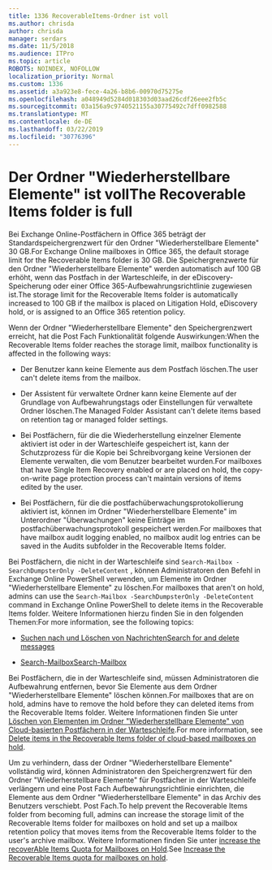 ```yaml
---
title: 1336 RecoverableItems-Ordner ist voll
ms.author: chrisda
author: chrisda
manager: serdars
ms.date: 11/5/2018
ms.audience: ITPro
ms.topic: article
ROBOTS: NOINDEX, NOFOLLOW
localization_priority: Normal
ms.custom: 1336
ms.assetid: a3a923e8-fece-4a26-b8b6-00970d75275e
ms.openlocfilehash: a048949d5284d018303d03aad26cdf26eee2fb5c
ms.sourcegitcommit: 03a156a9c9740521155a30775492c7dff0982588
ms.translationtype: MT
ms.contentlocale: de-DE
ms.lasthandoff: 03/22/2019
ms.locfileid: "30776396"
---
```

# <a name="the-recoverable-items-folder-is-full"></a><span data-ttu-id="2e078-102">Der Ordner "Wiederherstellbare Elemente" ist voll</span><span class="sxs-lookup"><span data-stu-id="2e078-102">The Recoverable Items folder is full</span></span>

<span data-ttu-id="2e078-103">Bei Exchange Online-Postfächern in Office 365 beträgt der Standardspeichergrenzwert für den Ordner "Wiederherstellbare Elemente" 30 GB.</span><span class="sxs-lookup"><span data-stu-id="2e078-103">For Exchange Online mailboxes in Office 365, the default storage limit for the Recoverable Items folder is 30 GB.</span></span> <span data-ttu-id="2e078-104">Die Speichergrenzwerte für den Ordner "Wiederherstellbare Elemente" werden automatisch auf 100 GB erhöht, wenn das Postfach in der Warteschleife, in der eDiscovery-Speicherung oder einer Office 365-Aufbewahrungsrichtlinie zugewiesen ist.</span><span class="sxs-lookup"><span data-stu-id="2e078-104">The storage limit for the Recoverable Items folder is automatically increased to 100 GB if the mailbox is placed on Litigation Hold, eDiscovery hold, or is assigned to an Office 365 retention policy.</span></span>
  
<span data-ttu-id="2e078-105">Wenn der Ordner "Wiederherstellbare Elemente" den Speichergrenzwert erreicht, hat die Post Fach Funktionalität folgende Auswirkungen:</span><span class="sxs-lookup"><span data-stu-id="2e078-105">When the Recoverable Items folder reaches the storage limit, mailbox functionality is affected in the following ways:</span></span>
  
- <span data-ttu-id="2e078-106">Der Benutzer kann keine Elemente aus dem Postfach löschen.</span><span class="sxs-lookup"><span data-stu-id="2e078-106">The user can't delete items from the mailbox.</span></span>
    
- <span data-ttu-id="2e078-107">Der Assistent für verwaltete Ordner kann keine Elemente auf der Grundlage von Aufbewahrungstags oder Einstellungen für verwaltete Ordner löschen.</span><span class="sxs-lookup"><span data-stu-id="2e078-107">The Managed Folder Assistant can't delete items based on retention tag or managed folder settings.</span></span>
    
- <span data-ttu-id="2e078-108">Bei Postfächern, für die die Wiederherstellung einzelner Elemente aktiviert ist oder in der Warteschleife gespeichert ist, kann der Schutzprozess für die Kopie bei Schreibvorgang keine Versionen der Elemente verwalten, die vom Benutzer bearbeitet wurden.</span><span class="sxs-lookup"><span data-stu-id="2e078-108">For mailboxes that have Single Item Recovery enabled or are placed on hold, the copy-on-write page protection process can't maintain versions of items edited by the user.</span></span>
    
- <span data-ttu-id="2e078-109">Bei Postfächern, für die die postfachüberwachungsprotokollierung aktiviert ist, können im Ordner "Wiederherstellbare Elemente" im Unterordner "Überwachungen" keine Einträge im postfachüberwachungsprotokoll gespeichert werden.</span><span class="sxs-lookup"><span data-stu-id="2e078-109">For mailboxes that have mailbox audit logging enabled, no mailbox audit log entries can be saved in the Audits subfolder in the Recoverable Items folder.</span></span>
    
<span data-ttu-id="2e078-110">Bei Postfächern, die nicht in der Warteschleife sind `Search-Mailbox -SearchDumpsterOnly -DeleteContent` , können Administratoren den Befehl in Exchange Online PowerShell verwenden, um Elemente im Ordner "Wiederherstellbare Elemente" zu löschen.</span><span class="sxs-lookup"><span data-stu-id="2e078-110">For mailboxes that aren't on hold, admins can use the  `Search-Mailbox -SearchDumpsterOnly -DeleteContent` command in Exchange Online PowerShell to delete items in the Recoverable Items folder.</span></span> <span data-ttu-id="2e078-111">Weitere Informationen hierzu finden Sie in den folgenden Themen:</span><span class="sxs-lookup"><span data-stu-id="2e078-111">For more information, see the following topics:</span></span> 
  
- [<span data-ttu-id="2e078-112">Suchen nach und Löschen von Nachrichten</span><span class="sxs-lookup"><span data-stu-id="2e078-112">Search for and delete messages</span></span>](https://docs.microsoft.com/office365/securitycompliance/search-for-and-delete-messagesadmin-help)
    
- [<span data-ttu-id="2e078-113">Search-Mailbox</span><span class="sxs-lookup"><span data-stu-id="2e078-113">Search-Mailbox</span></span>](https://docs.microsoft.com/powershell/module/exchange/mailboxes/Search-Mailbox)
    
<span data-ttu-id="2e078-114">Bei Postfächern, die in der Warteschleife sind, müssen Administratoren die Aufbewahrung entfernen, bevor Sie Elemente aus dem Ordner "Wiederherstellbare Elemente" löschen können.</span><span class="sxs-lookup"><span data-stu-id="2e078-114">For mailboxes that are on hold, admins have to remove the hold before they can deleted items from the Recoverable Items folder.</span></span> <span data-ttu-id="2e078-115">Weitere Informationen finden Sie unter [Löschen von Elementen im Ordner "Wiederherstellbare Elemente" von Cloud-basierten Postfächern in der Warteschleife](https://docs.microsoft.com/office365/securitycompliance/delete-items-in-the-recoverable-items-folder-of-mailboxes-on-hold).</span><span class="sxs-lookup"><span data-stu-id="2e078-115">For more information, see [Delete items in the Recoverable Items folder of cloud-based mailboxes on hold](https://docs.microsoft.com/office365/securitycompliance/delete-items-in-the-recoverable-items-folder-of-mailboxes-on-hold).</span></span>
  
<span data-ttu-id="2e078-116">Um zu verhindern, dass der Ordner "Wiederherstellbare Elemente" vollständig wird, können Administratoren den Speichergrenzwert für den Ordner "Wiederherstellbare Elemente" für Postfächer in der Warteschleife verlängern und eine Post Fach Aufbewahrungsrichtlinie einrichten, die Elemente aus dem Ordner "Wiederherstellbare Elemente" in das Archiv des Benutzers verschiebt. Post Fach.</span><span class="sxs-lookup"><span data-stu-id="2e078-116">To help prevent the Recoverable Items folder from becoming full, admins can increase the storage limit of the Recoverable Items folder for mailboxes on hold and set up a mailbox retention policy that moves items from the Recoverable Items folder to the user's archive mailbox.</span></span> <span data-ttu-id="2e078-117">Weitere Informationen finden Sie unter [increase the recoverAble Items Quota for Mailboxes on Hold](https://docs.microsoft.com/office365/securitycompliance/increase-the-recoverable-quota-for-mailboxes-on-hold).</span><span class="sxs-lookup"><span data-stu-id="2e078-117">See [Increase the Recoverable Items quota for mailboxes on hold](https://docs.microsoft.com/office365/securitycompliance/increase-the-recoverable-quota-for-mailboxes-on-hold).</span></span>
  

